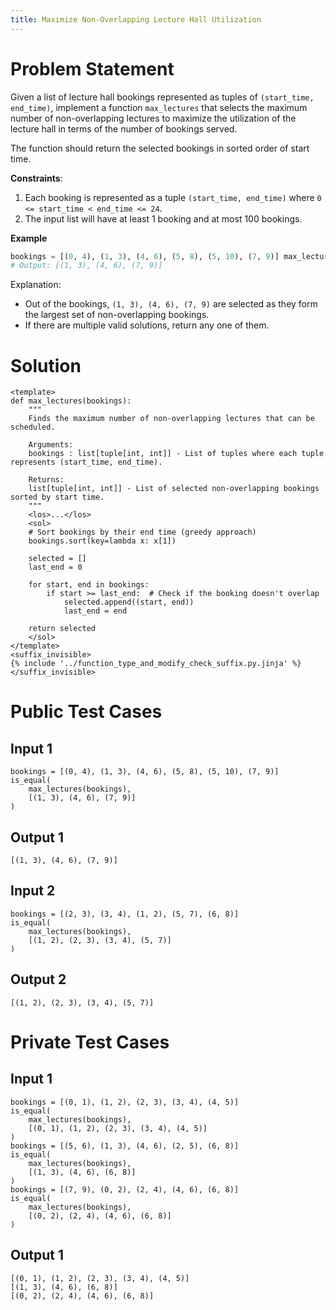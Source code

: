 ```yaml
---
title: Maximize Non-Overlapping Lecture Hall Utilization
---
```


# Problem Statement

Given a list of lecture hall bookings represented as tuples of `(start_time, end_time)`, implement a function `max_lectures` that selects the maximum number of non-overlapping lectures to maximize the utilization of the lecture hall in terms of the number of bookings served.

The function should return the selected bookings in sorted order of start time.

**Constraints**:
1. Each booking is represented as a tuple `(start_time, end_time)` where `0 <= start_time < end_time <= 24`.
2. The input list will have at least 1 booking and at most 100 bookings.

**Example**

```python
bookings = [(0, 4), (1, 3), (4, 6), (5, 8), (5, 10), (7, 9)] max_lectures(bookings)
# Output: [(1, 3), (4, 6), (7, 9)]
```
Explanation:
- Out of the bookings, `(1, 3), (4, 6), (7, 9)` are selected as they form the largest set of non-overlapping bookings.
- If there are multiple valid solutions, return any one of them.

# Solution
```py3 test.py -r 'python test.py'
<template>
def max_lectures(bookings):
    """
    Finds the maximum number of non-overlapping lectures that can be scheduled.

    Arguments:
    bookings : list[tuple[int, int]] - List of tuples where each tuple represents (start_time, end_time).

    Returns:
    list[tuple[int, int]] - List of selected non-overlapping bookings sorted by start time.
    """
    <los>...</los>
    <sol>
    # Sort bookings by their end time (greedy approach)
    bookings.sort(key=lambda x: x[1])

    selected = []
    last_end = 0

    for start, end in bookings:
        if start >= last_end:  # Check if the booking doesn't overlap
            selected.append((start, end))
            last_end = end

    return selected
    </sol>
</template>
<suffix_invisible>
{% include '../function_type_and_modify_check_suffix.py.jinja' %}
</suffix_invisible>
```

# Public Test Cases

## Input 1

```
bookings = [(0, 4), (1, 3), (4, 6), (5, 8), (5, 10), (7, 9)]
is_equal(
    max_lectures(bookings),
    [(1, 3), (4, 6), (7, 9)]
)

```

## Output 1

```
[(1, 3), (4, 6), (7, 9)]

```


## Input 2

```
bookings = [(2, 3), (3, 4), (1, 2), (5, 7), (6, 8)]
is_equal(
    max_lectures(bookings),
    [(1, 2), (2, 3), (3, 4), (5, 7)]
)

```

## Output 2

```
[(1, 2), (2, 3), (3, 4), (5, 7)]

```


# Private Test Cases

## Input 1

```
bookings = [(0, 1), (1, 2), (2, 3), (3, 4), (4, 5)]
is_equal(
    max_lectures(bookings),
    [(0, 1), (1, 2), (2, 3), (3, 4), (4, 5)]
)
bookings = [(5, 6), (1, 3), (4, 6), (2, 5), (6, 8)]
is_equal(
    max_lectures(bookings),
    [(1, 3), (4, 6), (6, 8)]
)
bookings = [(7, 9), (0, 2), (2, 4), (4, 6), (6, 8)]
is_equal(
    max_lectures(bookings),
    [(0, 2), (2, 4), (4, 6), (6, 8)]
)

```

## Output 1

```
[(0, 1), (1, 2), (2, 3), (3, 4), (4, 5)]
[(1, 3), (4, 6), (6, 8)]
[(0, 2), (2, 4), (4, 6), (6, 8)]

```
